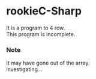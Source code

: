 # rookieC-Sharp
It is a program to 4 row.<br>
This program is incomplete.

### Note
It may have gone out of the array.<br>
investigating...
